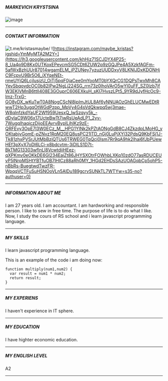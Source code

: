 ##### **MARKEVICH KRYSTSINA** 

![image](https://lh3.googleusercontent.com/yA5lLUikXLyGqFjp39NaxHgc3mn7zUtloz4wzJ4wECZnZaUT_lsPkN4KFzdwT5PfSLVAxS9KHVWTHuWglct8otKCTuHaSMbqMh22g-8Zgu5NWGGnf1yO6yR0muFNtyq4bZWw3KC4pwrIlwCshlQrK9CJNxnCX_On0DCJi8Ju4wLNK62jM-a6pj_mec3LrEpCRte5a2FCVaaPiLCmkBFBcDi_gxT9oALM1me-Neo27uYZu5mv9Tl8CKXTAKLCMHFTroVTFq9tBWoPkHcXSjGEAEiTSpGgXK4Je1YAAHEjBRZVVLrnDiZokA4V4DPvVm6JVGWTDI0_zPGq_Ivl_GPHU-e7pkVbqCG5WksoRE8JYOYatPgTHgT2q1iNmxHV-R6S1xDlq63sNE1I9AtlSQY8M6BhviGo-yHLjdUXIwnFqX6dIVRxNABfCVJva0OX9oxMsBgjTKI1jEGn40hP5frri3ic43pZAhJstUFomHqagD5-ZK1p4aasdzBebmt3iDp3OSuCv55OHUXWEGhtA_s1Gr1UhZ2rzD5cMIrZ6GkwdHk0mfcLUljMY-48odmD7gewV4_ZsR5cTrKKcYcM2IP0s-vVhD72SoW4k91Po0PgvQWFEacw5Xr25Wlh8FyRNC75NldgCNG5F-KQ76utEP16-eJqRP059zAJ1ihetECs8y-eF4ihYwRR-L7Shg3Xlxp08T2Ci9Y8Amkq90RhXIT7LC7hLETd2m6vcHBkCzvSiX3mV9fq0XYflPar93OfCcJ99OaM-lkzoQv40yuqMjeq7Grn9xoVG9Nmiy2LhPfGOsAxw579ryUHso6UhSBl8sn4dAgKKvz1Dg58xHoS_akFoDAWXnOyvzY2GnRuHuwAzea4e4lBgKPq4V80Ma-1zIgJ_IXjUSsp844-DiimOEOdoshYQ6TRumkDXGasZiQ7H303JPBjjD6KQx8UhTwI1m-9bRh3zBoBW8h-UauB8Q=w150-h199-no?authuser=0)

-----------------------------
##### CONTAKT INFORMATION

![t.me/kristasmaybe/](https://lh3.googleusercontent.com/VvOB85GwnLmHmYcM9qDWzAyocpranP2xv1yBpaaQu36u6nk0prTgayBIivGZXmPvGqeJz_WTrgg8Wi3liDLz4L5u0iEEjQycGA2YzO31ZgAjZVxNXqE1ie8uv-wpxltbHMa9ruFFoQ2yOeWibV4tx7BvRIdv9xfHyIzaD1MHYj772CYrHrIrnLe1ayJpE1dLVN54Kn36AQFADaBtZvkoh8U07FbIZqrMyraGtssIZECSvGrmz_ZXG-zRserv01KWzWbZQ0ZueEXQEUqdaF9vhHiG7nT00PPxFxzwfjj7L3Szv_1BQ-uI01HsLaKz6vagiD7nQsDpz1dAwjguG8w7lc-CDaSGkrfcVXpNK-W_DoyFZJ51hTff4dekyZIg_WH9RmZIg62u8IgoXlX_GRzv8G6uvDxo_c7NfXVrc_FJ-dWr8ycHvt3L5g1ODSd1y8fwM_ZbXyUS3MUY11ou75IJ7R2juGJUQALBjstdlRCWG0_xL4LMEMOua3aGwtZNUwI7C8N-G7syDCRkemi5n4H6H4kEdLr8zK8lZIq_p4irIXu64kRpaNDEr-y4wjnaq1xYrR5Np5ALY1TcAOCEsiF35RzzKhdappxT7i4FG2UEOlDcMTQWRCqgTk5iiYiGCdbN9teINXnXUnH6JaQRhvGfYE-75iHRaBjxRNbLIQwl_W9c6MlTnaAxXsy8iTZCCbtbIU6VaTB9yKSWepp_odWU1rZvoqqv9Odn-Jc312a29ekO_tELDX7JCUtwwlaRDMs6--_dGpiFR7cN7Tw96bs0Pz-Qo39flLaA3DQzjsuJ60zbWZtb0mPzhD9J7yTJtZiFJZ-Y8_jOTCS1GZmFfjs_a8aFHUQ8IvYN4qgHjB89tZTo7p3brlyLPCYLlC_nDnzl_IVR9lNgcloVtn6wuEHZ2fjYLtvkFfEi1YhOrvFhOd8xUK5VfqFk5CfGsaTXloe0QxnTtNxozWNuWnAchA=s40-no?authuser=0)
![https://instagram.com/maybe_kristas?igshid=YmMyMTA2M2Y=](https://lh3.googleusercontent.com/khHiz71SCJDYX4P25-8_Ua4p9D8Kx0UTKoxEPevcmSG5CDt6ZUW2p9zGQJPe4A5XzkfAGFm-5afWxBzhUUr87014wgamELM_jPZUNey7yzuzUUDDxyV8LKNIJDxKDONHjC9FcpvU9Br5O6_iXYqeNEt-rmeUYjQ6LcjIusjzU_OiTj5pqF0jaCee0mYooMT0bYXQrCG1DQPsTwxMh8CAYevSbqovdcOC0b82IPw2NgLj224SG_rrn73z0lhoVArO5wYI0uFF_SZ0Izb7jfW3EKlVMnB6ttII408E3GOuprC606EXkuH_sKI7HvszLPt5_9YR9dJyfHcOc9-lmz-TrxG-GO8yDX_wKuTwT0A8NogCScNl8iplmJtUL8Af6yNNUAOzGhELUCMwEDtRwwT2Hp3ugqOtWGdPzpp_MpVy4G4sVdQkwpq5wj3mae-W8qlnfzkdYaUF2Wf959UesxQ_lwSzqyy5k_-dDyIaC9W06x17UcteBwTt7iwRsUeAdLP1_2yv-7WugqIhaqiczDijoEEAvrvBypILihIKz9zE-QRFEvy3OpE7l3W0ECz_M__HPG1YINk2kPZtAONgGdB8CJ4ZkzdpLMoHG_yOKtabjvGomE-pZNvz1RqM20EQ8usPC21lTD_nGj0LuPjXYl32PdsQ9KbFSj1J-Tk81zhxPVSrJUtMbBzjQTUs6TRWEG0TqQcj0lsm7Rr9qA9hk2lhai6fJbPUewHEf3pXyX7oDl6LCi-x8bdcvtm-3iDILS1D7t-BkTMG13303wflnLl8VcwtdiiHEez-qXPKmv0eOKkDE6Gl234EaiZt86JHYSXOtrFOWhbLXKq10zdO77asRDUCEUvP5lNrpMSHtYBTfuOB7lHICz88aRh0MY_1HGd2EHDsSAzUOAGqbCp5ohP5-nBbRs-BuegtwdTwzFR-WpqqVCTFuSuHSNOoVLn5AlDu189gcrvSUNkTL7WTYw=s35-no?authuser=0)

-----------------------------
##### INFORMATION ABOUT ME

I am 27 years old. I am accountant. I am hardworking and responsible person. I like to sew in free time. The purpose of life is to do what I like. Now, I study the cours of RS school and i learn javascript programming language. 

------------------------------
##### MY SKILLS
I learn javascript programming language.


This is an example of the code i am doing now:
```
function multiply(num1,num2) {
  var result = num1 * num2;
  return result;
}
```
-----------------------------
##### MY EXPERIENS
I haven't experience in IT sphere.

-----------------------------
##### MY EDUCATION
I have highter economic education. 

------------------------------
##### MY ENGLISH LEVEL
A2

------------------------------
